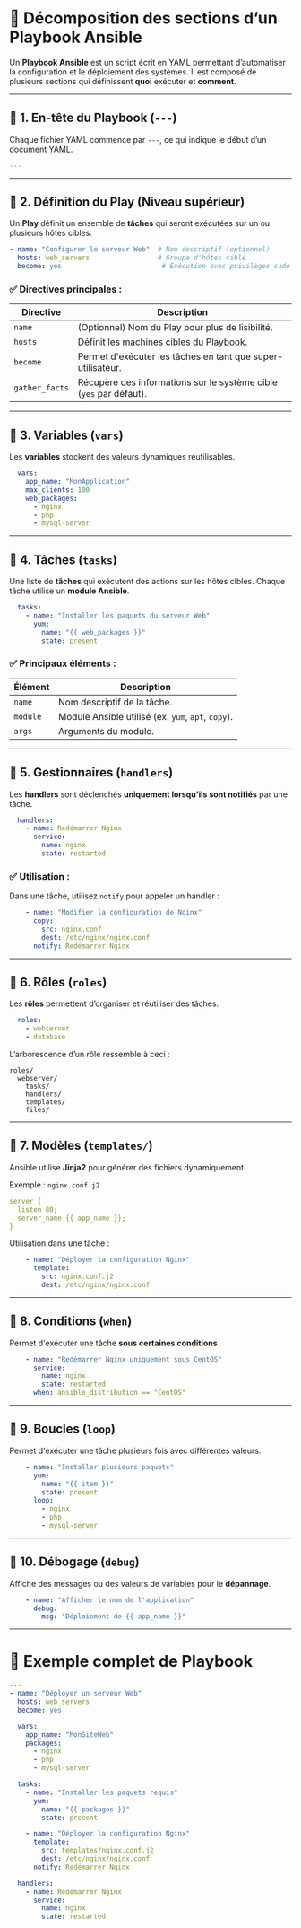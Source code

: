 # 📌 **Décomposition des sections d’un Playbook Ansible**  

Un **Playbook Ansible** est un script écrit en YAML permettant d’automatiser la configuration et le déploiement des systèmes. Il est composé de plusieurs sections qui définissent **quoi** exécuter et **comment**.

---

## 🔹 **1. En-tête du Playbook (`---`)**
Chaque fichier YAML commence par `---`, ce qui indique le début d’un document YAML.

```yaml
---
```

---

## 🔹 **2. Définition du Play (Niveau supérieur)**
Un **Play** définit un ensemble de **tâches** qui seront exécutées sur un ou plusieurs hôtes cibles.

```yaml
- name: "Configurer le serveur Web"  # Nom descriptif (optionnel)
  hosts: web_servers                 # Groupe d'hôtes ciblé
  become: yes                         # Exécution avec privilèges sudo
```

### ✅ **Directives principales :**
| Directive  | Description |
|------------|------------|
| `name`     | (Optionnel) Nom du Play pour plus de lisibilité. |
| `hosts`    | Définit les machines cibles du Playbook. |
| `become`   | Permet d'exécuter les tâches en tant que super-utilisateur. |
| `gather_facts` | Récupère des informations sur le système cible (`yes` par défaut). |

---

## 🔹 **3. Variables (`vars`)**
Les **variables** stockent des valeurs dynamiques réutilisables.

```yaml
  vars:
    app_name: "MonApplication"
    max_clients: 100
    web_packages:
      - nginx
      - php
      - mysql-server
```

---

## 🔹 **4. Tâches (`tasks`)**
Une liste de **tâches** qui exécutent des actions sur les hôtes cibles. Chaque tâche utilise un **module Ansible**.

```yaml
  tasks:
    - name: "Installer les paquets du serveur Web"
      yum:
        name: "{{ web_packages }}"
        state: present
```

### ✅ **Principaux éléments :**
| Élément  | Description |
|----------|------------|
| `name`   | Nom descriptif de la tâche. |
| `module` | Module Ansible utilisé (ex. `yum`, `apt`, `copy`). |
| `args`   | Arguments du module. |

---

## 🔹 **5. Gestionnaires (`handlers`)**
Les **handlers** sont déclenchés **uniquement lorsqu'ils sont notifiés** par une tâche.

```yaml
  handlers:
    - name: Redémarrer Nginx
      service:
        name: nginx
        state: restarted
```

### ✅ **Utilisation :**
Dans une tâche, utilisez `notify` pour appeler un handler :

```yaml
    - name: "Modifier la configuration de Nginx"
      copy:
        src: nginx.conf
        dest: /etc/nginx/nginx.conf
      notify: Redémarrer Nginx
```

---

## 🔹 **6. Rôles (`roles`)**
Les **rôles** permettent d’organiser et réutiliser des tâches.

```yaml
  roles:
    - webserver
    - database
```

L’arborescence d’un rôle ressemble à ceci :

```
roles/
  webserver/
    tasks/
    handlers/
    templates/
    files/
```

---

## 🔹 **7. Modèles (`templates/`)**
Ansible utilise **Jinja2** pour générer des fichiers dynamiquement.

Exemple : `nginx.conf.j2`
```yaml
server {
  listen 80;
  server_name {{ app_name }};
}
```

Utilisation dans une tâche :
```yaml
    - name: "Déployer la configuration Nginx"
      template:
        src: nginx.conf.j2
        dest: /etc/nginx/nginx.conf
```

---

## 🔹 **8. Conditions (`when`)**
Permet d'exécuter une tâche **sous certaines conditions**.

```yaml
    - name: "Redémarrer Nginx uniquement sous CentOS"
      service:
        name: nginx
        state: restarted
      when: ansible_distribution == "CentOS"
```

---

## 🔹 **9. Boucles (`loop`)**
Permet d'exécuter une tâche plusieurs fois avec différentes valeurs.

```yaml
    - name: "Installer plusieurs paquets"
      yum:
        name: "{{ item }}"
        state: present
      loop:
        - nginx
        - php
        - mysql-server
```

---

## 🔹 **10. Débogage (`debug`)**
Affiche des messages ou des valeurs de variables pour le **dépannage**.

```yaml
    - name: "Afficher le nom de l'application"
      debug:
        msg: "Déploiement de {{ app_name }}"
```

---

# 🎯 **Exemple complet de Playbook**
```yaml
---
- name: "Déployer un serveur Web"
  hosts: web_servers
  become: yes

  vars:
    app_name: "MonSiteWeb"
    packages:
      - nginx
      - php
      - mysql-server

  tasks:
    - name: "Installer les paquets requis"
      yum:
        name: "{{ packages }}"
        state: present

    - name: "Déployer la configuration Nginx"
      template:
        src: templates/nginx.conf.j2
        dest: /etc/nginx/nginx.conf
      notify: Redémarrer Nginx

  handlers:
    - name: Redémarrer Nginx
      service:
        name: nginx
        state: restarted
```